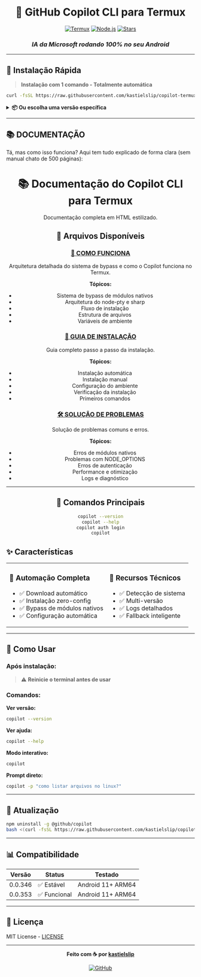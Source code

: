 <div align="center">

# 🤖 GitHub Copilot CLI para Termux

[![Termux](https://img.shields.io/badge/Termux-000000?style=for-the-badge&logo=android&logoColor=white)](https://termux.com)
[![Node.js](https://img.shields.io/badge/Node.js-43853D?style=for-the-badge&logo=node.js&logoColor=white)](https://nodejs.org)
[![Stars](https://img.shields.io/github/stars/kastielslip/copilot-termux?style=for-the-badge)](https://github.com/kastielslip/copilot-termux)

### *IA da Microsoft rodando 100% no seu Android*

</div>

---

## 🚀 Instalação Rápida

> **Instalação com 1 comando - Totalmente automática**

```bash
curl -fsSL https://raw.githubusercontent.com/kastielslip/copilot-termux/master/install.sh | bash
```

<details>
<summary><b>📦 Ou escolha uma versão específica</b></summary>

### Versão 0.0.353 (mais recente)
```bash
bash <(curl -fsSL https://raw.githubusercontent.com/kastielslip/copilot-termux/master/install.sh) 0.0.353
```

### Versão 0.0.346 (estável)
```bash
bash <(curl -fsSL https://raw.githubusercontent.com/kastielslip/copilot-termux/master/install.sh) 0.0.346
```

</details>

---

## 📚 DOCUMENTAÇÃO

Tá, mas como isso funciona? Aqui tem tudo explicado de forma clara (sem manual chato de 500 páginas):

<div align="center">

# 📚 Documentação do Copilot CLI para Termux

Documentação completa em HTML estilizado.

## 📄 Arquivos Disponíveis

### [📖 COMO FUNCIONA](https://raw.githack.com/kastielslip/copilot-termux/master/docs/COMO_FUNCIONA.html)

Arquitetura detalhada do sistema de bypass e como o Copilot funciona no Termux.

**Tópicos:**
- Sistema de bypass de módulos nativos
- Arquitetura do node-pty e sharp
- Fluxo de instalação
- Estrutura de arquivos
- Variáveis de ambiente


### [🔧 GUIA DE INSTALAÇÃO](https://raw.githack.com/kastielslip/copilot-termux/master/docs/INSTALACAO.html)

Guia completo passo a passo da instalação.

**Tópicos:**
- Instalação automática
- Instalação manual
- Configuração do ambiente
- Verificação da instalação
- Primeiros comandos


### [🛠️ SOLUÇÃO DE PROBLEMAS](https://raw.githack.com/kastielslip/copilot-termux/master/docs/TROUBLESHOOTING.html)


Solução de problemas comuns e erros.

**Tópicos:**
- Erros de módulos nativos
- Problemas com NODE_OPTIONS
- Erros de autenticação
- Performance e otimização
- Logs e diagnóstico

---


## 📝 Comandos Principais

```bash
copilot --version
copilot --help
copilot auth login
copilot
```

</div>


## ✨ Características

<table>
<tr>
<td>

### 🎯 Automação Completa
- ✅ Download automático
- ✅ Instalação zero-config
- ✅ Bypass de módulos nativos
- ✅ Configuração automática

</td>
<td>

### 🔧 Recursos Técnicos
- ✅ Detecção de sistema
- ✅ Multi-versão
- ✅ Logs detalhados
- ✅ Fallback inteligente

</td>
</tr>
</table>

---

## 🎯 Como Usar

### Após instalação:

> ⚠️ **Reinicie o terminal antes de usar**

### Comandos:

**Ver versão:**
```bash
copilot --version
```

**Ver ajuda:**
```bash
copilot --help
```

**Modo interativo:**
```bash
copilot
```

**Prompt direto:**
```bash
copilot -p "como listar arquivos no linux?"
```

---

## 🔄 Atualização

```bash
npm uninstall -g @github/copilot
bash <(curl -fsSL https://raw.githubusercontent.com/kastielslip/copilot-termux/master/install.sh) 0.0.353
```

---

## 📊 Compatibilidade

| Versão | Status | Testado |
|--------|--------|---------|
| 0.0.346 | ✅ Estável | Android 11+ ARM64 |
| 0.0.353 | ✅ Funcional | Android 11+ ARM64 |

---

## 📜 Licença

MIT License - [LICENSE](LICENSE)

---

<div align="center">

**Feito com ☕ por [kastielslip](https://github.com/kastielslip)**

[![GitHub](https://img.shields.io/badge/GitHub-kastielslip-181717?style=for-the-badge&logo=github)](https://github.com/kastielslip)

</div>
